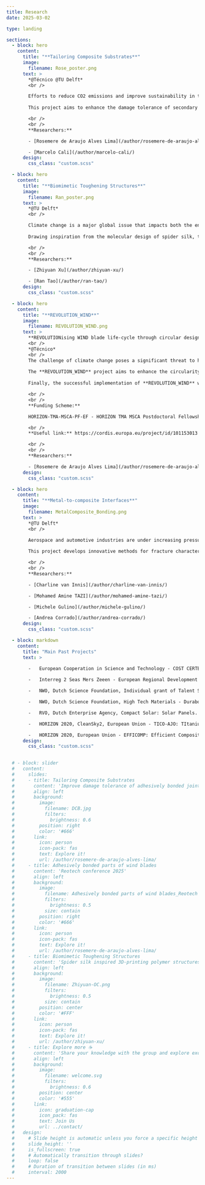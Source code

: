 ```yaml
---
title: Research
date: 2025-03-02

type: landing

sections:
  - block: hero
    content:
      title: "**Tailoring Composite Substrates**"
      image:
        filename: Rose_poster.png
      text: >
        *@Técnico @TU Delft*
        <br />

        Efforts to reduce CO2 emissions and improve sustainability in the aeronautical sector have been increasing, leading to new solutions to **extend aircraft’s operational life and reuse of multi-material and composite components**. Furthermore, the industry is striving towards more efficient, sustainable, and lightweight aircraft. However, one of the **challenges that needs to be tackled is the assembly and repair of advanced material components** in primary structures.
        
        This project aims to enhance the damage tolerance of secondary adhesively bonded joints by architecting their CFRP layups and exploring the effects of adhesives with different fracture toughness.

        <br />
        <br />
        **Researchers:**

        - [Rosemere de Araujo Alves Lima](/author/rosemere-de-araujo-alves-lima/)

        - [Marcelo Cali](/author/marcelo-cali/)
      design:
        css_class: "custom.scss"

  - block: hero
    content:
      title: "**Biomimetic Toughening Structures**"
      image:
        filename: Ran_poster.png
      text: >
        *@TU Delft*
        <br />

        Climate change is a major global issue that impacts both the environment and human society, requiring an immediate effort to enhance sustainability in the mobility and energy sectors. Adhesive joints of lightweight composite structures offer great potential for more efficient and environmentally friendly designs, but ensuring their safety and reliability remains a major challenge.
        
        Drawing inspiration from the molecular design of spider silk, the project explores **3D-printed polymeric structures that incorporate sacrificial bonds and hidden lengths**. When embedded in polymer resins, these overlapping curl structures enhance the toughness of layered materials and create a supporting framework that enables alternative load paths, paving the way for safer and more sustainable lightweight structures.

        <br />
        <br />
        **Researchers:**

        - [Zhiyuan Xu](/author/zhiyuan-xu/)

        - [Ran Tao](/author/ran-tao/)
      design:
        css_class: "custom.scss"

  - block: hero
    content:
      title: "**REVOLUTION_WIND**"
      image:
        filename: REVOLUTION_WIND.png
      text: >
        **REVOLUTIONising WIND blade life-cycle through circular design and Condition-Based Monitoring using multifunctional self-sensing 3D printed bonded structures and a multi-modal machine learning approach**
        <br />
        *@Técnico*
        <br />
        The challenge of climate change poses a significant threat to humanity. It is essential to prioritise renewable and cost-effective energy sources while simultaneously reducing greenhouse gas emissions for the benefit of future generations. One of the primary solutions lies in the new generation of larger, segmented and more efficient wind blades.
        
        The **REVOLUTION_WIND** project aims to enhance the circularity and damage tolerance of the new generation of larger and segmented wind blades by embedding a multifunctional self-sensing 3D printed structure within a reversible adhesive layer. The project will use a combination of supervised machine learning and experimental characterisation to devise a multi-modal monitoring system that can accurately predict the remaining useful life of the reversible adhesively bonded joints. The most cutting-edge outcome of **REVOLUTION_WIND** is a multifunctional 3D printed self-sensing structure that will work as an embedded reinforcement and generate input data for a machine learning framework for in-situ life assessment of the structural integrity of reversible adhesively bonded joints.
        
        Finally, the successful implementation of **REVOLUTION_WIND** will contribute to achieving the European Green Deal's objective of establishing wind power as Europe's primary energy source while promoting a circular economy.

        <br />
        <br />
        **Funding Scheme:**

        HORIZON-TMA-MSCA-PF-EF - HORIZON TMA MSCA Postdoctoral Fellowships - European Fellowships

        <br />
        **Useful link:** https://cordis.europa.eu/project/id/101153013

        <br />
        <br />
        **Researchers:**

        - [Rosemere de Araujo Alves Lima](/author/rosemere-de-araujo-alves-lima/)
      design:
        css_class: "custom.scss"

  - block: hero
    content:
      title: "**Metal-to-composite Interfaces**"
      image:
        filename: MetalComposite_Bonding.png
      text: >
        *@TU Delft*
        <br />

        Aerospace and automotive industries are under increasing pressure to reduce product weight in response to strict environmental regulations and the demand for lower operational costs. Adhesively bonded lightweight composites offer a promising route toward more efficient and sustainable designs. However, their safe and reliable application remains a key challenge.
        
        This project develops innovative methods for fracture characterization of bi-material bonded joints, with a particular focus on **metal-to-polymer interfaces**. By uncovering the underlying interfacial mechanisms, the research supports the reliable integration of composites with conventional metal-based structures, enabling stronger, lighter, and more sustainable engineering solutions.

        <br />
        <br />
        **Researchers:**

        - [Charline van Innis](/author/charline-van-innis/)

        - [Mohamed Amine TAZI](/author/mohamed-amine-tazi/)

        - [Michele Gulino](/author/michele-gulino/)

        - [Andrea Corrado](/author/andrea-corrado/)
      design:
        css_class: "custom.scss"

  - block: markdown
    content:
      title: "Main Past Projects"
      text: >
        
        -	European Cooperation in Science and Technology - COST CERTBOND – Reliable roadmap for certification of bonded primary structures. 2019-2023.  https://www.certbond.eu/

        -	Interreg 2 Seas Mers Zeeen - European Regional Development Fund - QUALIFY: Enabling Qualification of Hybrid Structures for Lightweight and Safe Maritime Transport. 2018-2022. www.tudelft.nl/ae/qualify

        -	NWO, Dutch Science Foundation, Individual grant of Talent Scheme VENI - Flybond: Novel design concept for composite bonded joints. 2016-2020

        -	NWO, Dutch Science Foundation, High Tech Materials - Durabond: Durable composite-to-metal bonded joints for heavily loaded structures at extreme environmental conditions. 2016-2020. 

        -	RVO, Dutch Enterprise Agency, Compact Solar: Solar Panels. 2018-2020.

        -	HORIZON 2020, CleanSky2, European Union - TICO-AJO: TItanium COmposite Adhesive JOints. 2016-2018

        -	HORIZON 2020, European Union - EFFICOMP: Efficient Composite parts manufacturing. 2016-2020.
      design:
        css_class: "custom.scss"
 

  # - block: slider
  #   content:
  #     slides:
  #     - title: Tailoring Composite Substrates
  #       content: 'Improve damage tolerance of adhesively bonded joints'
  #       align: left
  #       background:
  #         image:
  #           filename: DCB.jpg
  #           filters:
  #             brightness: 0.6
  #         position: right
  #         color: '#666'
  #       link:
  #         icon: person
  #         icon-pack: fas
  #         text: Explore it!
  #         url: /author/rosemere-de-araujo-alves-lima/
  #     - title: Adhesively bonded parts of wind blades
  #       content: 'Reotech conference 2025'
  #       align: left
  #       background:
  #         image:
  #           filename: Adhesively bonded parts of wind blades_Reotech conference 2025.jpg
  #           filters:
  #             brightness: 0.5
  #           size: contain
  #         position: right
  #         color: '#666'
  #       link:
  #         icon: person
  #         icon-pack: fas
  #         text: Explore it!
  #         url: /author/rosemere-de-araujo-alves-lima/
  #     - title: Biomimetic Toughening Structures
  #       content: 'Spider silk inspired 3D-printing polymer structures'
  #       align: left
  #       background:
  #         image:
  #           filename: Zhiyuan-OC.png
  #           filters:
  #             brightness: 0.5
  #           size: contain
  #         position: center
  #         color: '#FFF'
  #       link:
  #         icon: person
  #         icon-pack: fas
  #         text: Explore it!
  #         url: /author/zhiyuan-xu/
  #     - title: Explore more ☕️
  #       content: 'Share your knowledge with the group and explore exciting new topics together!'
  #       align: left
  #       background:
  #         image:
  #           filename: welcome.svg
  #           filters:
  #             brightness: 0.6
  #         position: center
  #         color: '#555'
  #       link:
  #         icon: graduation-cap
  #         icon_pack: fas
  #         text: Join Us
  #         url: ../contact/
  #   design:
  #     # Slide height is automatic unless you force a specific height (e.g. '400px')
  #     slide_height: ''
  #     is_fullscreen: true
  #     # Automatically transition through slides?
  #     loop: false
  #     # Duration of transition between slides (in ms)
  #     interval: 2000
---
```

